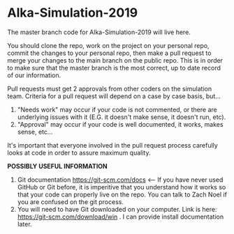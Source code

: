 # Alka-Simulation-2019
The master branch code for Alka-Simulation-2019 will live here.

You should clone the repo, work on the project on your personal repo, commit the changes to your personal repo, then make a pull request to merge your changes to the main branch on the public repo.
This is in order to make sure that the master branch is the most correct, up to date record of our information.

Pull requests must get 2 approvals from other coders on the simulation team. Criteria for a pull request will depend on a case by case basis, but...
1) "Needs work" may occur if your code is not commented, or there are underlying issues with it (E.G. it doesn't make sense, it doesn't run, etc).
2) "Approval" may occur if your code is well documented, it works, makes sense, etc...

It's important that everyone involved in the pull request process carefully looks at code in order to assure maximum quality.

**POSSIBLY USEFUL INFORMATION**
1) Git documentation https://git-scm.com/docs <-- If you have never used GitHub or Git before, it is imperitive that you understand how it works so that your code can properly live on the repo. You can talk to Zach Noel if you are confused on the git process.
2) You will need to have Git downloaded on your computer. Link is here: https://git-scm.com/download/win . I can provide install documentation later.
